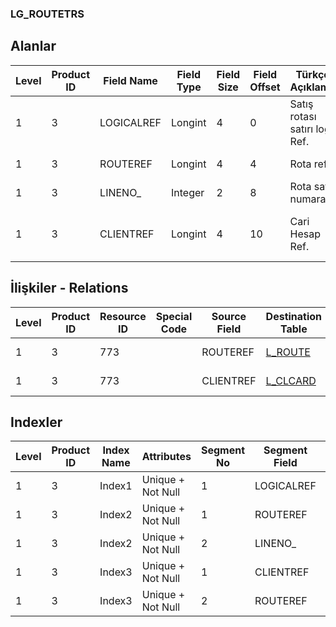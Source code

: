 ### LG_ROUTETRS

## Alanlar

**Level**|**Product ID**|**Field Name**|**Field Type**|**Field Size**|**Field Offset**|**Türkçe Açıklama**|**Expression**
-----|-----|-----|-----|-----|-----|-----|-----
1|3|LOGICALREF|Longint|4|0|Satış rotası satırı log. Ref.|Sales Route Line Logical Reference
1|3|ROUTEREF|Longint|4|4|Rota ref.|Route Reference
1|3|LINENO_|Integer|2|8|Rota satır numarası|Route Line Number
1|3|CLIENTREF|Longint|4|10|Cari Hesap Ref.|Account Receivable / Payable Reference

## İlişkiler - Relations
**Level**|**Product ID**|**Resource ID**|**Special Code**|**Source Field**|**Destination Table**|**Destination Field**|**Relation Type**|**Extra Condition**
-----|-----|-----|-----|-----|-----|-----|-----|-----
1|3|773||ROUTEREF|[L_ROUTE](../LG_ROUTE "L_ROUTE")|LOGICALREF|one-to-one|
1|3|773||CLIENTREF|[L_CLCARD](../LG_CLCARD "L_CLCARD")|LOGICALREF|one-to-one|

## Indexler
**Level**|**Product ID**|**Index Name**|**Attributes**|**Segment No**|**Segment Field**|**Sense**
-----|-----|-----|-----|-----|-----|-----
1|3|Index1|Unique + Not Null|1|LOGICALREF|Ascending
1|3|Index2|Unique + Not Null|1|ROUTEREF|Ascending
1|3|Index2|Unique + Not Null|2|LINENO_|Ascending
1|3|Index3|Unique + Not Null|1|CLIENTREF|Ascending
1|3|Index3|Unique + Not Null|2|ROUTEREF|Ascending
